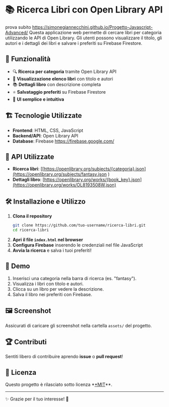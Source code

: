 # 📚 Ricerca Libri con Open Library API
prova subito https://simonegiannecchini.github.io/Progetto-Javascript-Advanced/
Questa applicazione web permette di cercare libri per categoria utilizzando le API di Open Library. Gli utenti possono visualizzare il titolo, gli autori e i dettagli dei libri e salvare i preferiti su Firebase Firestore.

## 🚀 Funzionalità

- 🔍 **Ricerca per categoria** tramite Open Library API
- 📖 **Visualizzazione elenco libri** con titolo e autori
- 📚 **Dettagli libro** con descrizione completa
- ⭐ **Salvataggio preferiti** su Firebase Firestore
- 🎨 **UI semplice e intuitiva**

## 🏗️ Tecnologie Utilizzate

- **Frontend**: HTML, CSS, JavaScript 
- **Backend/API**: Open Library API
- **Database**: Firebase https://firebase.google.com/

## 🔗 API Utilizzate

- **Ricerca libri**: [[https://openlibrary.org/subjects/{categoria}.json](https://openlibrary.org/subjects/fantasy.json  )
- **Dettagli libro**: [https://openlibrary.org/works/{book_key}.json](https://openlibrary.org/works/OL8193508W.json)

## 🛠️ Installazione e Utilizzo

1. **Clona il repository**
   ```sh
   git clone https://github.com/tuo-username/ricerca-libri.git
   cd ricerca-libri
   ```
2. **Apri il file `index.html` nel browser**
3. **Configura Firebase** inserendo le credenziali nel file JavaScript
4. **Avvia la ricerca** e salva i tuoi preferiti!

## 📸 Demo

1. Inserisci una categoria nella barra di ricerca (es. "fantasy").
2. Visualizza i libri con titolo e autori.
3. Clicca su un libro per vedere la descrizione.
4. Salva il libro nei preferiti con Firebase.

## 🖼️ Screenshot

Assicurati di caricare gli screenshot nella cartella `assets/` del progetto.

## 🏆 Contributi

Sentiti libero di contribuire aprendo **issue** o **pull request**!

## 📜 Licenza

Questo progetto è rilasciato sotto licenza *[*MIT](https://opensource.org/license/mit)**.

---
✨ Grazie per il tuo interesse! 🚀

